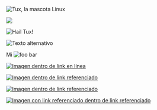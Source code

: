 ![Tux, la mascota Linux](/assets/images/tux.png)

![](/assets/favicon.ico)

![Hail Tux!](/assets/images/tux.png "Usa linux, no seas loco")

![Texto alternativo][1]

Mi ![foo bar](/path/to/tren.jpg "título")

[![Imagen dentro de link en línea](https://image.ext)](https://enlace.ext)

[![Imagen dentro de link referenciado](https://imagen.ext)][2]

[![Imagen dentro de link referenciado](https://imagen.ext)][2]

[![Imagen con link referenciado dentro de link referenciado][3]][4]

[1]: url/a/imagen "Título de atributo opcional"
[2]: https://enlace-2.ext
[3]: https://imagen-3.ext
[4]: https://enlace-4.ext "Link de imagen referenciado con título"

